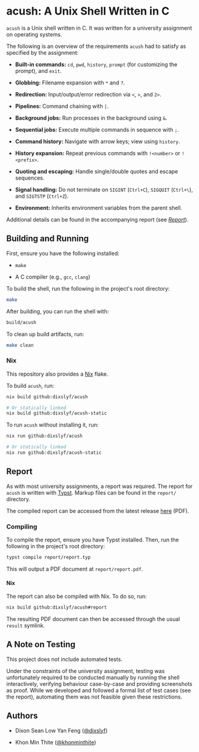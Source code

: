 # acush: A Unix Shell Written in C

`acush` is a Unix shell written in C.
It was written for a university assignment on operating systems.

The following is an overview of the requirements `acush` had to satisfy
as specified by the assignment:

- **Built-in commands:** `cd`, `pwd`, `history`, `prompt` (for customizing the prompt), and `exit`.

- **Globbing:** Filename expansion with `*` and `?`.

- **Redirection:** Input/output/error redirection via `<`, `>`, and `2>`.

- **Pipelines:** Command chaining with `|`.

- **Background jobs:** Run processes in the background using `&`.

- **Sequential jobs:** Execute multiple commands in sequence with `;`.

- **Command history:** Navigate with arrow keys; view using `history`.

- **History expansion:** Repeat previous commands with `!<number>` or `!<prefix>`.

- **Quoting and escaping:** Handle single/double quotes and escape sequences.

- **Signal handling:** Do not terminate on `SIGINT` (`Ctrl+C`), `SIGQUIT` (`Ctrl+\`), and `SIGTSTP` (`Ctrl+Z`).

- **Environment:** Inherits environment variables from the parent shell.

Additional details can be found in the accompanying report (see [_Report_](#report)).

## Building and Running

First, ensure you have the following installed:

- `make`

- A C compiler (e.g., `gcc`, `clang`)

To build the shell, run the following in the project's root directory:

```sh
make
```

After building, you can run the shell with:

```sh
build/acush
```

To clean up build artifacts, run:

```sh
make clean
```

### Nix

This repository also provides a [Nix](https://nixos.org/) flake.

To build `acush`, run:

```sh
nix build github:dixslyf/acush

# Or statically linked
nix build github:dixslyf/acush-static
```

To run `acush` without installing it, run:

```sh
nix run github:dixslyf/acush

# Or statically linked
nix run github:dixslyf/acush-static
```

## Report

As with most university assignments,
a report was required.
The report for `acush` is written with [Typst](https://typst.app).
Markup files can be found in the `report/` directory.

The compiled report can be accessed from the latest release
[here](https://github.com/dixslyf/acush/releases/latest/download/report.pdf) (PDF).

### Compiling

To compile the report, ensure you have Typst installed.
Then, run the following in the project's root directory:

```sh
typst compile report/report.typ
```

This will output a PDF document at `report/report.pdf`.

#### Nix

The report can also be compiled with Nix.
To do so, run:

```sh
nix build github:dixslyf/acush#report
```

The resulting PDF document can then be accessed through the usual `result` symlink.

## A Note on Testing

This project does not include automated tests.

Under the constraints of the university assignment,
testing was unfortunately required to be conducted manually
by running the shell interactively,
verifying behaviour case-by-case
and providing screenshots as proof.
While we developed and followed a formal list of test cases (see the report),
automating them was not feasible given these restrictions.

## Authors

- Dixon Sean Low Yan Feng ([@dixslyf](https://github.com/dixslyf))

- Khon Min Thite ([@khonminthite](https://github.com/khonminthite))
